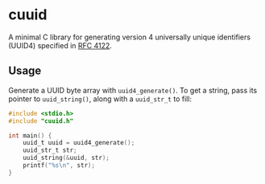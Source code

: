 # cuuid

A minimal C library for generating version 4 universally unique identifiers (UUID4) specified in [RFC 4122](https://tools.ietf.org/html/rfc4122).

## Usage

Generate a UUID byte array with `uuid4_generate()`. To get a string, pass its pointer to `uuid_string()`, along with a `uuid_str_t` to fill:

``` c
#include <stdio.h>
#include "cuuid.h"

int main() {
    uuid_t uuid = uuid4_generate();
    uuid_str_t str;
    uuid_string(&uuid, str);    
    printf("%s\n", str);
}
```
